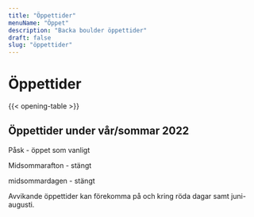 ```yaml
---
title: "Öppettider"
menuName: "Öppet"
description: "Backa boulder öppettider"
draft: false
slug: "öppettider"
---
```


# Öppettider

{{< opening-table >}}

##

<!-- 
You can use this template for temporary opening hours.
Copy paste the following to below the opening-table obove 

##

Öppettider under påsken    | 
--------|------
Långfredagen     | 10-19
Påskafton   | 10-19
Påskdagen | 10-19
Annandag påsk | 10-19
-->

## Öppettider under vår/sommar 2022

Påsk - öppet som vanligt

Midsommarafton - stängt

midsommardagen - stängt

Avvikande öppettider kan förekomma på och kring röda dagar samt juni-augusti.


